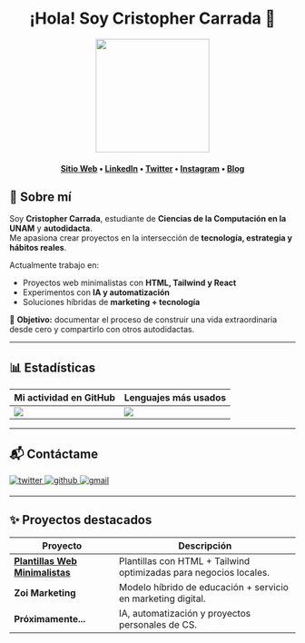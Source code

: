<h1 align="center">¡Hola! Soy Cristopher Carrada 👋</h1>

<div align="center">
<a href="https://emicarrada.com">
  <img src="https://emicarrada.com/logoemicarrada.png" height=200 />
</a>
</div>

<h4 align="center">
  <b><a href="https://emicarrada.com">Sitio Web</a></b>
  •
  <b><a href="https://www.linkedin.com/in/emicarrada">LinkedIn</a></b>
  •
  <a href="https://x.com/emicarrada">Twitter</a>
  •
  <a href="https://www.instagram.com/emicarrada">Instagram</a>
  •
  <a href="https://emicarrada.com/blog">Blog</a>
</h4>

## 🚀 Sobre mí  

Soy **Cristopher Carrada**, estudiante de **Ciencias de la Computación en la UNAM** y **autodidacta**.  
Me apasiona crear proyectos en la intersección de **tecnología, estrategia y hábitos reales**.  

Actualmente trabajo en:  
- Proyectos web minimalistas con **HTML, Tailwind y React**  
- Experimentos con **IA y automatización**  
- Soluciones híbridas de **marketing + tecnología**  

📍 **Objetivo:** documentar el proceso de construir una vida extraordinaria desde cero y compartirlo con otros autodidactas.  

---

## 📊 Estadísticas

| Mi actividad en GitHub | Lenguajes más usados |
| ----------- | ----------- |
|<img src="https://github-readme-stats.vercel.app/api?username=emicarrada&show_icons=true&theme=dark&hide_border=true" />|<img src="https://github-readme-stats.vercel.app/api/top-langs/?username=emicarrada&layout=compact&theme=dark&hide_border=true" />|

---

## 📬 Contáctame  

<a href="https://x.com/emicarrada" target="_blank">
<img src=https://img.shields.io/badge/x-%2300acee.svg?color=1DA1F2&style=for-the-badge&logo=twitter&logoColor=white alt=twitter style="margin-bottom: 5px;" />
</a>

<a href="https://github.com/emicarrada" target="_blank">
<img src=https://img.shields.io/badge/github-%2300acee.svg?color=181717&style=for-the-badge&logo=github&logoColor=white alt=github style="margin-bottom: 5px;" />
</a>

<a href="mailto:contacto@emicarrada.com" target="_blank">
<img src=https://img.shields.io/badge/gmail-%2300acee.svg?color=EA4335&style=for-the-badge&logo=gmail&logoColor=white alt=gmail style="margin-bottom: 5px;" />
</a>

---

## ✨ Proyectos destacados  

| Proyecto | Descripción |
| ----------- | ----------- |
| [**Plantillas Web Minimalistas**](https://emicarrada.com) | Plantillas con HTML + Tailwind optimizadas para negocios locales. |
| **Zoi Marketing** | Modelo híbrido de educación + servicio en marketing digital. |
| **Próximamente...** | IA, automatización y proyectos personales de CS. |



